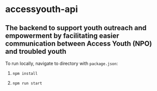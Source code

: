 # accessyouth-api
The backend to support youth outreach and empowerment by facilitating easier communication between Access Youth (NPO) and troubled youth
---

To run locally, navigate to directory with `package.json`:

1. `npm install`

2. `npm run start`
